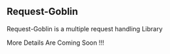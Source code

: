 

## Request-Goblin

Request-Goblin is a multiple request handling Library

More Details Are Coming Soon !!!
